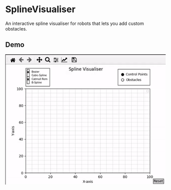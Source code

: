 # SplineVisualiser
An interactive spline visualiser for robots that lets you add custom obstacles.

## Demo
<p align="center">
  <img src="https://github.com/SurabhiGupta17/SplineVisualiser/blob/main/assets/SVDemo.gif" alt="Demo">
</p>
